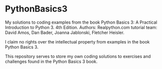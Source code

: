 # PythonBasics3
My solutions to coding examples from the book Python Basics 3: A Practical Introduction to Python 3. 4th Edition. Authors: Realpython.com tutorial team: David Amos, Dan Bader, Joanna Jablonski, Fletcher Heisler. 

I claim no rights over the intellectual property from examples in the book Python Basics 3. 

This repository serves to store my own coding solutions to exercises and challenges found in the Python Basics 3 book. 

